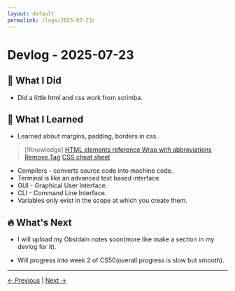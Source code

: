 ```yaml
---
layout: default
permalink: /logs/2025-07-23/
---
```


# Devlog - 2025-07-23

## 🚀 What I Did

- Did a little html and css work from scrimba.

## 🧠 What I Learned

- Learned about margins, padding, borders in  css.

>[!Knowledge]
>[HTML elements reference ](https://developer.mozilla.org/en-US/docs/Web/HTML/Element)
>[Wrap with abbreviations](https://docs.emmet.io/actions/wrap-with-abbreviation/)
>[Remove Tag](https://docs.emmet.io/actions/remove-tag/)
>[CSS cheat sheet](https://developer.mozilla.org/en-US/docs/Web/HTML/Element)

- Compilers - converts source code into machine code.
- Terminal is like an advanced text based interface.
- GUI - Graphical User Interface.
- CLI - Command Line Interface.
- Variables only exist in the scope at which you create them.

## 🔥 What's Next

- I will upload my Obsidain notes soon(more like make a section in my devlog
  for it).

- Will progress into week 2 of CS50(overall progress is slow but smooth).

---

[← Previous]({{site.baseurl}}/logs/2025-07-20/) | [Next →]({{site.baseurl}}/logs/2025-07-24/)

